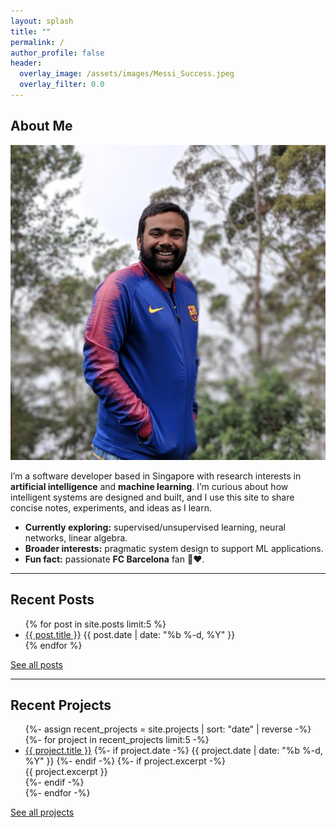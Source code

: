 ```yaml
---
layout: splash
title: ""
permalink: /
author_profile: false
header:
  overlay_image: /assets/images/Messi_Success.jpeg
  overlay_filter: 0.0
---
```


## About Me

<div class="about-card">
  <div class="about-image">
    <img src="/assets/images/PR.jpeg" alt="Prashant Rai" class="about-rect" />
  </div>
  <div class="about-text">
    <p>
      I’m a software developer based in Singapore with research interests in 
      <strong>artificial intelligence</strong> and <strong>machine learning</strong>.
      I’m curious about how intelligent systems are designed and built, and I use this 
      site to share concise notes, experiments, and ideas as I learn.
    </p>
    <ul>
      <li><strong>Currently exploring:</strong> supervised/unsupervised learning, neural networks, linear algebra.</li>
      <li><strong>Broader interests:</strong> pragmatic system design to support ML applications.</li>
      <li><strong>Fun fact:</strong> passionate <strong>FC Barcelona</strong> fan 💙❤️.</li>
    </ul>
  </div>
</div>

---

## Recent Posts
<ul>
{% for post in site.posts limit:5 %}
  <li>
    <a href="{{ post.url | relative_url }}">{{ post.title }}</a>
    <span class="page__meta">{{ post.date | date: "%b %-d, %Y" }}</span>
  </li>
{% endfor %}
</ul>
<p><a class="btn" href="/blog/">See all posts</a></p>

---

## Recent Projects
<ul>
{%- assign recent_projects = site.projects | sort: "date" | reverse -%}
{%- for project in recent_projects limit:5 -%}
  <li>
    <a href="{{ project.url | relative_url }}">{{ project.title }}</a>
    {%- if project.date -%}
      <span class="page__meta">{{ project.date | date: "%b %-d, %Y" }}</span>
    {%- endif -%}
    {%- if project.excerpt -%}
      <div class="archive__item-excerpt">{{ project.excerpt }}</div>
    {%- endif -%}
  </li>
{%- endfor -%}
</ul>
<p><a class="btn" href="/projects/">See all projects</a></p>
